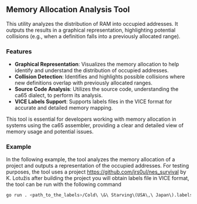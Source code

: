## Memory Allocation Analysis Tool

This utility analyzes the distribution of RAM into occupied addresses. It outputs the results in a graphical representation, highlighting potential collisions (e.g., when a definition falls into a previously allocated range). 

### Features
- **Graphical Representation**: Visualizes the memory allocation to help identify and understand the distribution of occupied addresses.
- **Collision Detection**: Identifies and highlights possible collisions where new definitions overlap with previously allocated ranges.
- **Source Code Analysis**: Utilizes the source code, understanding the ca65 dialect, to perform its analysis.
- **VICE Labels Support**: Supports labels files in the VICE format for accurate and detailed memory mapping.

This tool is essential for developers working with memory allocation in systems using the ca65 assembler, providing a clear and detailed view of memory usage and potential issues.


### Example

In the following example, the tool analyzes the memory allocation of a project and outputs a representation of the occupied addresses.
For testing purposes, the tool uses a project https://github.com/jrs0ul/nes_survival by K. Lotužis
after building the project you will obtain labels file in VICE format, the tool can be run with the following command

```bash
go run . <path_to_the_labels>/Cold\ \&\ Starving\(USA\,\ Japan\).labels.txt <path_to_the_sourcecode>/src/ | sort | uniq 
```
